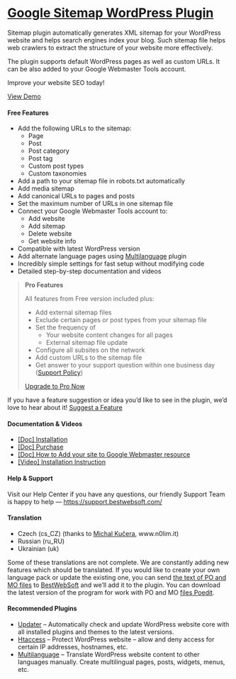 <a href="https://bestwebsoft.com/products/wordpress/plugins/google-sitemap/" target=_blank>Google Sitemap WordPress Plugin</a>
========================

<p>Sitemap plugin automatically generates XML sitemap for your WordPress website and helps search engines index your blog. Such sitemap file helps web crawlers to extract the structure of your website more effectively.</p>
<p>The plugin supports default WordPress pages as well as custom URLs. It can be also added to your Google Webmaster Tools account.</p>
<p>Improve your website SEO today!</p>
<p><a href="https://bestwebsoft.com/demo-for-google-sitemap/?ref=readme" rel="nofollow">View Demo</a></p>
<p><span class="embed-youtube" style="text-align:center; display: block;"></span></p>
<h4>Free Features</h4>
<ul>
<li>Add the following URLs to the sitemap:
<ul>
<li>Page</li>
<li>Post</li>
<li>Post category</li>
<li>Post tag</li>
<li>Custom post types</li>
<li>Custom taxonomies</li>
</ul>
</li>
<li>Add a path to your sitemap file in robots.txt automatically</li>
<li>Add media sitemap</li>
<li>Add canonical URLs to pages and posts</li>
<li>Set the maximum number of URLs in one sitemap file</li>
<li>Connect your Google Webmaster Tools account to:
<ul>
<li>Add website</li>
<li>Add sitemap</li>
<li>Delete website</li>
<li>Get website info</li>
</ul>
</li>
<li>Compatible with latest WordPress version</li>
<li>Add alternate language pages using <a href="http://bestwebsoft.com/products/multilanguage/?k=9f9a6f0b1b0b0a093b99ad9ddb4d8759" rel="nofollow">Multilanguage</a> plugin</li>
<li>Incredibly simple settings for fast setup without modifying code</li>
<li>Detailed step-by-step documentation and videos</li>
</ul>
<blockquote>
<p><strong>Pro Features</strong></p>
<p>All features from Free version included plus:</p>
<ul>
<li>Add external sitemap files</li>
<li>Exclude certain pages or post types from your sitemap file</li>
<li>Set the frequency of
<ul>
<li>Your website content changes for all pages</li>
<li>External sitemap file update</li>
</ul>
</li>
<li>Configure all subsites on the network</li>
<li>Add custom URLs to the sitemap file</li>
<li>Get answer to your support question within one business day (<a href="https://bestwebsoft.com/support-policy/" rel="nofollow">Support Policy</a>)</li>
</ul>
<p><a href="https://bestwebsoft.com/products/wordpress/plugins/google-sitemap/?k=8b735c0f7ca51187b5062d5e4f40058b" rel="nofollow">Upgrade to Pro Now</a></p>
</blockquote>
<p>If you have a feature suggestion or idea you&#8217;d like to see in the plugin, we&#8217;d love to hear about it! <a href="https://support.bestwebsoft.com/hc/en-us/requests/new" rel="nofollow">Suggest a Feature</a></p>
<h4>Documentation &amp; Videos</h4>
<ul>
<li><a href="https://docs.google.com/document/d/1-hvn6WRvWnOqj5v5pLUk7Awyu87lq5B_dO-Tv-MC9JQ/" rel="nofollow">[Doc] Installation</a></li>
<li><a href="https://docs.google.com/document/d/1EUdBVvnm7IHZ6y0DNyldZypUQKpB8UVPToSc_LdOYQI/" rel="nofollow">[Doc] Purchase</a></li>
<li><a href="https://docs.google.com/document/d/1VOJx_OaasVskCqi9fsAbUmxfsckoagPU5Py97yjha9w/" rel="nofollow">[Doc] How to Add your site to Google Webmaster resource</a></li>
<li><a href="https://www.youtube.com/watch?v=NKlAnFTzNrQ" rel="nofollow">[Video] Installation Instruction</a></li>
</ul>
<h4>Help &amp; Support</h4>
<p>Visit our Help Center if you have any questions, our friendly Support Team is happy to help — <a href="https://support.bestwebsoft.com/" rel="nofollow">https://support.bestwebsoft.com/</a></p>
<h4>Translation</h4>
<ul>
<li>Czech (cs_CZ) (thanks to <a href="mailto:&#107;&#117;&#x63;&#x65;&#114;&#x61;&#x6d;&#105;&#064;&#x67;&#109;&#097;&#x69;&#108;&#046;&#x63;&#x6f;&#109;" rel="nofollow">Michal Kučera</a>, www.n0lim.it)</li>
<li>Russian (ru_RU)</li>
<li>Ukrainian (uk)</li>
</ul>
<p>Some of these translations are not complete. We are constantly adding new features which should be translated. If you would like to create your own language pack or update the existing one, you can send <a href="https://codex.wordpress.org/Translating_WordPress" rel="nofollow">the text of PO and MO files</a> to <a href="https://support.bestwebsoft.com/hc/en-us/requests/new" rel="nofollow">BestWebSoft</a> and we&#8217;ll add it to the plugin. You can download the latest version of the program for work with PO and MO <a href="http://www.poedit.net/download.php" rel="nofollow">files Poedit</a>.</p>
<h4>Recommended Plugins</h4>
<ul>
<li><a href="https://bestwebsoft.com/products/wordpress/plugins/updater/?k=4b7b8eac2b35e12eaa2d51359f49cfb2" rel="nofollow">Updater</a> &#8211; Automatically check and update WordPress website core with all installed plugins and themes to the latest versions.</li>
<li><a href="https://bestwebsoft.com/products/wordpress/plugins/htaccess/?k=6f8794059b2a6618808fa7ac6401ba6e" rel="nofollow">Htaccess</a> &#8211; Protect WordPress website &#8211; allow and deny access for certain IP addresses, hostnames, etc.</li>
<li><a href="http://bestwebsoft.com/products/multilanguage/?k=9f9a6f0b1b0b0a093b99ad9ddb4d8759" rel="nofollow">Multilanguage</a> &#8211; Translate WordPress website content to other languages manually. Create multilingual pages, posts, widgets, menus, etc.</li>
</ul>
